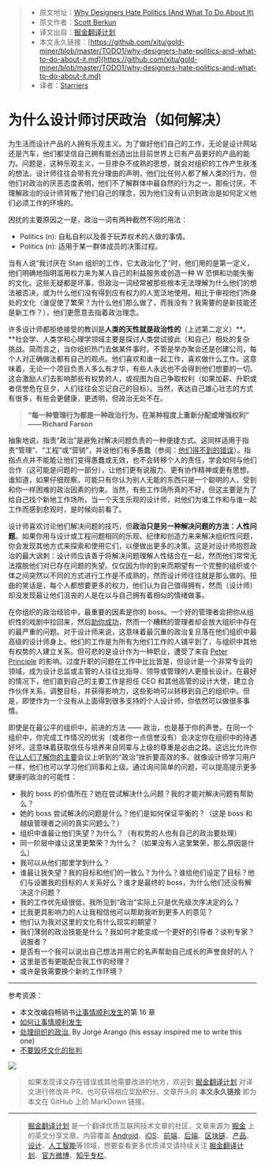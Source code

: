 > * 原文地址：[Why Designers Hate Politics (And What To Do About It)](https://medium.com/@berkun/why-designers-hate-politics-and-what-to-do-about-it-54d170a298cc)
> * 原文作者：[Scott Berkun](https://medium.com/@berkun?source=post_header_lockup)
> * 译文出自：[掘金翻译计划](https://github.com/xitu/gold-miner)
> * 本文永久链接：[https://github.com/xitu/gold-miner/blob/master/TODO1/why-designers-hate-politics-and-what-to-do-about-it.md](https://github.com/xitu/gold-miner/blob/master/TODO1/why-designers-hate-politics-and-what-to-do-about-it.md)
> * 译者：[Starriers](https://github.com/Starriers)

# 为什么设计师讨厌政治（如何解决）

为生活而设计产品的人拥有乐观主义。为了做好他们自己的工作，无论是设计网站还是汽车，他们都坚信自己拥有能创造出比目前世界上已有产品更好的产品的能力。问题是，这种乐观主义，一旦掺杂不成熟的思想，就会对组织的工作产生肤浅的想法。设计师往往会带有充分理由的声明，他们比任何人都了解人类的行为，但他们对政治的厌恶态度表明，他们不了解群体中最自然的行为之一。那些讨厌，不理解政治的设计师背叛了他们自己的理念，因为他们没有认识到政治是如何定义他们必须工作的环境的。

困扰的主要原因之一是，政治一词有两种截然不同的用法：

*   Politics (n): 自私自利以及善于玩弄权术的人做的事情。
*   Politics (n): 适用于某一群体成员的决策过程。

当有人说“我讨厌在 Stan 组织的工作，它太政治化了”时，他们用的是第一定义，他们明确地指明滥用权力来为某人自己的利益服务或创造一种 W 恐惧和功能失衡的文化。这些无疑都是坏事，但政治一词经常被那些根本无法理解为什么他们的想法被否决，或为什么他们没有得到应有权力的人宽泛地使用。相比于审视他们所身处的文化（谁促使了繁荣？为什么他们那么做了，而我没有？我需要的是新技能还是新工作？），他们更愿意去指着政治理念。

许多设计师都拒绝接受的教训是**人类的天性就是政治性的**（上述第二定义）**。**社会学、人类学和心理学领域主要是探讨人类尝试彼此（和自己）相处的复杂挑战。简而言之，当你组织热门去做某件事时，不管是举办聚会还是创建公司，每个人对正确做法都有自己的观点。他们喜欢和谁一起工作，喜欢做什么工作。这意味着，无论一个项目负责人多么有才华，有些人永远也不会得到他们想要的一切。这会激励人们去影响那些有权势的人，或视图为自己争取权利（如果加薪、升职或者信誉危在旦夕，人们往往会忘记自己的目标）。当然，表达自己雄心壮志的方式有很多，有些会更健康，更透明，但政治无处不在。

> **“每一种管理行为都是一种政治行为，在某种程度上重新分配或增强权利” —— Richard Farson**

抽象地说，指责“政治”是避免对解决问题负责的一种便捷方式。这同样适用于指责“管理”、“工程”或“营销”，并说他们有多愚蠢（参阅：[他们得不到的错误](http://scottberkun.com/2010/the-fallacy-of-they-dont-get-it/)）。指指点点并不能能让他们变得愚蠢或无效，也不会转移个人的责任，学会如何与他们合作（这可能是问题的一部分），让他们更有说服力、更有协作精神或更有思想。谁知道，如果仔细观察，可能只有你认为别人无能的东西只是一个聪明的人，受到和你一样困难的政治因素的约束。当然，有些工作场所真的不好，但这主要是为了给自己找个新地工作场所，当一个天生乐观的设计师，对他们为谁工作和与谁一起工作而感到悲观时，是时候向前看了。

设计师喜欢讨论他们解决问题的技巧，但**政治只是另一种解决问题的方法：人性问题**。如果你用与设计或工程问题相同的乐观、纪律和创造力来来解决组织性问题，你会发现其他方式来探索和使用它们，以便做出更多的决策。这是对设计师抱怨政治的最大讽刺：设计师应该善于将解决问题理解人性结合在一起，然而他们常常无法摆脱他们对已存在问题的失望。仅仅因为你的到来而期望有一个完整的组织或个体之间突然以不同的方式进行工作是不成熟的，然而设计师往往就是那么做的。扭曲的笑话是，每个人都想要更多的权力，他们认为自己值得拥有，然而（设计师）却没发现最让他们沮丧的人是在以与自己拥有着相似的情绪做事。

在你组织的政治经验中，最重要的因素是你的 boss。一个好的管理者会把你从组织性的戏剧中拉回来，然后[助你成功](http://scottberkun.com/2018/set-up-to-succeed-or-fail/)，然而一个糟糕的管理者却会放大组织中存在的最严重的问题。对于设计师来说，这意味着最沉重的政治复旦落在他们组织中最高级的设计师身上。他们的工作是为所有为他们工作的人铺平到了，与组织中其他有权势的人建立关系。但可悲的是设计作为一种职业，遭受了来自 [Peter Principle](https://en.wikipedia.org/wiki/Peter_principle) 的影响。过度升职的问题在工作中比比皆是，但设计是一个非常专业的领域，成为设计总监或主管的人往往比指导、领导或管理的人更擅长设计。在最好的情况下，他们直到自己的主要工作是担任 CEO 和其他高管的设计大使，建立合作伙伴关系，调整目标，并获得影响力，这些影响可以转移到自己的组织中。但是，即使作为一个没有从上面得到很多支持的个人设计师，你依然可以做很多事情。

即使是在最公平的组织中，前进的方法 —— 政治，也是基于你的声誉。在同一个组织中，你完成工作情况的优劣（或者你一点信誉没有）会决定你在组织中的待遇好坏。这意味着获取信任与培养来自同辈与上级的尊重是必由之路。这远比允许你在[让人们了解你的主要](http://scottberkun.com/2009/how-to-keep-your-mouth-shut/)会议上听到的“政治”挫折要高效的多。就像设计师学习用户一样，他们也可以学习他们同事和上级。通过询问简单的问题，可以提高提示更多健康的政治的可能性：

*   我的 boss 的价值所在？她在尝试解决什么问题？我的才能对解决问题有帮助么？
*   她的 boss 尝试解决的问题是什么？他们是如何保证平衡的？（这是 boss 和越级管理者之间的真实问题么？）
*   组织中谁最让他们失望？为什么？（有权势的人也有自己的政治要处理）
*   同一阶层中谁让这里更繁荣？为什么？（如果没有人这里繁荣，那么原因是什么）
*   我可以从他们那里学到什么？
*   谁最让我失望？我的目标和他们的一致么？为什么？谁给他们设定了目标？他们与设置我的目标的人关系好么？谁才是最终的 boss，为什么他们还没有解决这个问题？
*   我的工作优先级很低，我所见到“政治”实际上只是优先级次序决定的么？
*   比我更具影响力的人让我相信他可以帮助我听到更多人的意见？
*   他们认为我对这里的文化有什么现实的期望？
*   我们薄弱的政治技能是什么？我如何才能变成一个更好的引导者？谈判专家？说服者？
*   是否有一个我可以说出自己想法并用它的名声帮助自己成长的声誉良好的人？
*   这里是否有更能配合我工作的经理？
*   或许是我需要换个新的工作环境？

***

参考资源：

*   本文改编自畅销书[让事情顺利发生](http://www.amazon.com/dp/B0026OR3AS/tag=scottberkunco-20/)的第 16 章
*   [如何让事情顺利发生](http://scottberkun.com/2012/how-to-make-things-happen/)
*   [处理组织的政治](https://jarango.com/2018/04/09/dealing-with-organizational-politics/), By Jorge Arango (his essay inspired me to write this one)
*   [不要毁坏文化的批判](http://scottberkun.com/2014/critique-dont-fuck-up-culture/)

![](https://cdn-images-1.medium.com/max/800/1*akPxfOQMFk-096sGzWIIUA.jpeg)

> 如果发现译文存在错误或其他需要改进的地方，欢迎到 [掘金翻译计划](https://github.com/xitu/gold-miner) 对译文进行修改并 PR，也可获得相应奖励积分。文章开头的 **本文永久链接** 即为本文在 GitHub 上的 MarkDown 链接。


---

> [掘金翻译计划](https://github.com/xitu/gold-miner) 是一个翻译优质互联网技术文章的社区，文章来源为 [掘金](https://juejin.im) 上的英文分享文章。内容覆盖 [Android](https://github.com/xitu/gold-miner#android)、[iOS](https://github.com/xitu/gold-miner#ios)、[前端](https://github.com/xitu/gold-miner#前端)、[后端](https://github.com/xitu/gold-miner#后端)、[区块链](https://github.com/xitu/gold-miner#区块链)、[产品](https://github.com/xitu/gold-miner#产品)、[设计](https://github.com/xitu/gold-miner#设计)、[人工智能](https://github.com/xitu/gold-miner#人工智能)等领域，想要查看更多优质译文请持续关注 [掘金翻译计划](https://github.com/xitu/gold-miner)、[官方微博](http://weibo.com/juejinfanyi)、[知乎专栏](https://zhuanlan.zhihu.com/juejinfanyi)。
